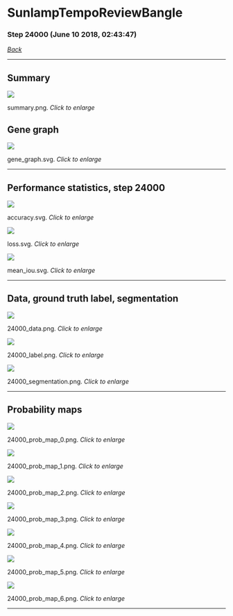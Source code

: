 # SunlampTempoReviewBangle

### Step 24000 (June 10 2018, 02:43:47)

[_Back_](..)

---

## Summary

<div class="images"><a href="media/summary.png"><img  src="media/summary.png" align="center"></a><p>summary.png. <i>Click to enlarge</i></p></div>

## Gene graph

<div class="images"><a href="media/gene_graph.svg"><img  src="media/gene_graph.svg" align="center"></a><p>gene_graph.svg. <i>Click to enlarge</i></p></div>

---

## Performance statistics, step 24000

<div class="images"><a href="media/accuracy.svg"><img class="mini" src="media/accuracy.svg" align="center"></a><p>accuracy.svg. <i>Click to enlarge</i></p></div>
<div class="images"><a href="media/loss.svg"><img class="mini" src="media/loss.svg" align="center"></a><p>loss.svg. <i>Click to enlarge</i></p></div>
<div class="images"><a href="media/mean_iou.svg"><img class="mini" src="media/mean_iou.svg" align="center"></a><p>mean_iou.svg. <i>Click to enlarge</i></p></div>

---

## Data, ground truth label, segmentation

<div class="images"><a href="media/24000_data.png"><img class="mini" src="media/24000_data.png" align="center"></a><p>24000_data.png. <i>Click to enlarge</i></p></div>
<div class="images"><a href="media/24000_label.png"><img class="mini" src="media/24000_label.png" align="center"></a><p>24000_label.png. <i>Click to enlarge</i></p></div>
<div class="images"><a href="media/24000_segmentation.png"><img class="mini" src="media/24000_segmentation.png" align="center"></a><p>24000_segmentation.png. <i>Click to enlarge</i></p></div>

---

## Probability maps

<div class="images"><a href="media/24000_prob_map_0.png"><img class="mini" src="media/24000_prob_map_0.png" align="center"></a><p>24000_prob_map_0.png. <i>Click to enlarge</i></p></div>
<div class="images"><a href="media/24000_prob_map_1.png"><img class="mini" src="media/24000_prob_map_1.png" align="center"></a><p>24000_prob_map_1.png. <i>Click to enlarge</i></p></div>
<div class="images"><a href="media/24000_prob_map_2.png"><img class="mini" src="media/24000_prob_map_2.png" align="center"></a><p>24000_prob_map_2.png. <i>Click to enlarge</i></p></div>
<div class="images"><a href="media/24000_prob_map_3.png"><img class="mini" src="media/24000_prob_map_3.png" align="center"></a><p>24000_prob_map_3.png. <i>Click to enlarge</i></p></div>
<div class="images"><a href="media/24000_prob_map_4.png"><img class="mini" src="media/24000_prob_map_4.png" align="center"></a><p>24000_prob_map_4.png. <i>Click to enlarge</i></p></div>
<div class="images"><a href="media/24000_prob_map_5.png"><img class="mini" src="media/24000_prob_map_5.png" align="center"></a><p>24000_prob_map_5.png. <i>Click to enlarge</i></p></div>
<div class="images"><a href="media/24000_prob_map_6.png"><img class="mini" src="media/24000_prob_map_6.png" align="center"></a><p>24000_prob_map_6.png. <i>Click to enlarge</i></p></div>

---


